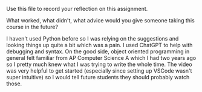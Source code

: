 Use this file to record your reflection on this assignment. 

What worked, what didn't, what advice would you give someone taking this course in the future?

I haven't used Python before so I was relying on the suggestions and looking things up quite a bit which was a pain. I used ChatGPT to help with debugging and syntax. On the good side, object oriented programming in general felt familiar from AP Computer Science A which I had two years ago so I pretty much knew what I was trying to write the whole time. The video was very helpful to get started (especially since setting up VSCode wasn't super intuitive) so I would tell future students they should probably watch those.
